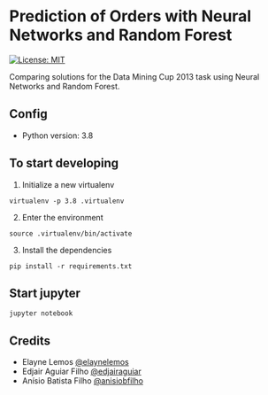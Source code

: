 # Prediction of Orders with Neural Networks and Random Forest
[![License: MIT](https://img.shields.io/badge/License-MIT-blue.svg)](https://github.com/elaynelemos/ml-variable-selection/blob/main/LICENSE)

Comparing solutions for the Data Mining Cup 2013 task using Neural Networks and Random Forest.


## Config
- Python version: 3.8

## To start developing
1. Initialize a new virtualenv
```shell-session
virtualenv -p 3.8 .virtualenv
```
2. Enter the environment
```shell-session
source .virtualenv/bin/activate
```
3. Install the dependencies
```shell-session
pip install -r requirements.txt
```

## Start jupyter
```shell-session
jupyter notebook
```

## Credits
- Elayne Lemos [@elaynelemos](https://github.com/elaynelemos)
- Edjair Aguiar Filho [@edjairaguiar](https://github.com/edjairaguiar)
- Anísio Batista Filho [@anisiobfilho](https://github.com/anisiobfilho)
